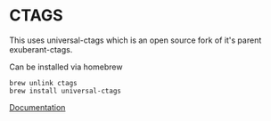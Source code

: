 # CTAGS

This uses universal-ctags which is an open source fork of it's parent exuberant-ctags.

Can be installed via homebrew

```
brew unlink ctags
brew install universal-ctags
```

[Documentation](https://docs.ctags.io/en/latest/index.html)
